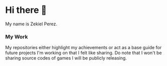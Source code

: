 # Hi there 👋
My name is Zekiel Perez. 

### My Work
My repositories either highlight my achievements or act as a base guide for future projects I'm working on that I felt like sharing. 
Do note that I won't be sharing source codes of games I will be publicly releasing.


<!--
**zekeperez/zekeperez** is a ✨ _special_ ✨ repository because its `README.md` (this file) appears on your GitHub profile.

Here are some ideas to get you started:

- 🔭 I’m currently working on ...
- 🌱 I’m currently learning ...
- 👯 I’m looking to collaborate on ...
- 🤔 I’m looking for help with ...
- 💬 Ask me about ...
- 📫 How to reach me: ...
- 😄 Pronouns: ...
- ⚡ Fun fact: ...
-->
